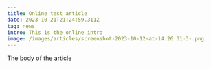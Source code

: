 ```yaml
---
title: Online test article
date: 2023-10-21T21:24:59.311Z
tag: news
intro: This is the online intro
image: /images/articles/screenshot-2023-10-12-at-14.26.31-3-.png
---
```

T﻿he body of the article
